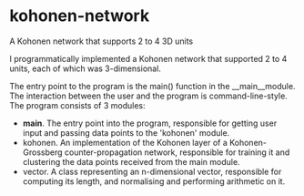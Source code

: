 # kohonen-network
A Kohonen network that supports 2 to 4 3D units

I programmatically implemented a Kohonen network that supported 2 to 4 units, each of which was 3-dimensional.

The entry point to the program is the main() function in the __main__module. The interaction between the user and the program is command-line-style. The program consists of 3 modules:
- __main__. The entry point into the program, responsible for getting user input and passing data points to the 'kohonen' module.
- kohonen. An implementation of the Kohonen layer of a Kohonen-Grossberg counter-propagation network, responsible for training it and clustering the data points received from the main module.
- vector. A class representing an n-dimensional vector, responsible for computing its length, and normalising and performing arithmetic on it.
